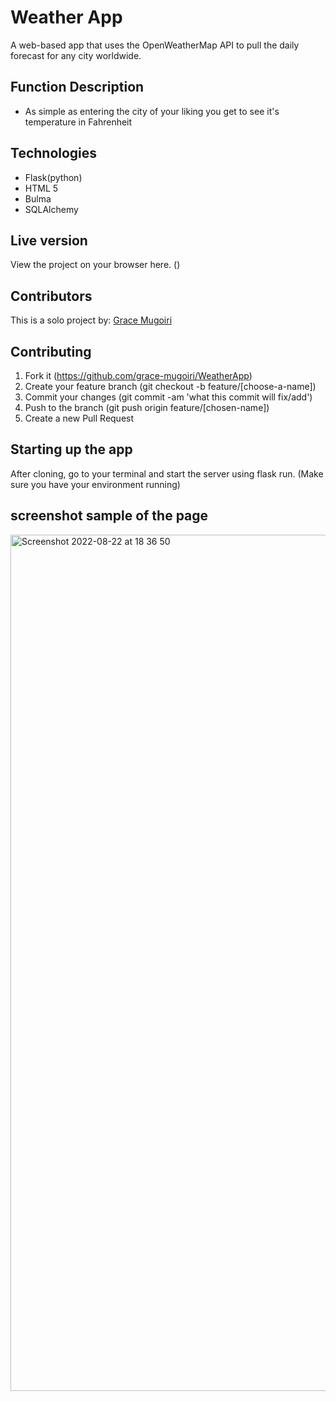 # Weather App
A web-based app that uses the OpenWeatherMap API to pull the daily forecast for any city worldwide.

## Function Description
- As simple as entering the city of your liking you get to see it's temperature in Fahrenheit

## Technologies
- Flask(python)
- HTML 5
- Bulma
- SQLAlchemy

## Live version
View the project on your browser here. ()

## Contributors

This is a solo project by: [Grace Mugoiri](https://github.com/grace-mugoiri)

## Contributing

1. Fork it (https://github.com/grace-mugoiri/WeatherApp)
2. Create your feature branch (git checkout -b feature/[choose-a-name])
3. Commit your changes (git commit -am 'what this commit will fix/add')
4. Push to the branch (git push origin feature/[chosen-name])
5. Create a new Pull Request

## Starting up the app
After cloning, go to your terminal and start the server using flask run. (Make sure you have your environment running)

## screenshot sample of the page
<img width="1370" alt="Screenshot 2022-08-22 at 18 36 50" src="https://user-images.githubusercontent.com/20679425/185961274-6daec320-88d3-43c1-95e1-3ec4707391ef.png">

